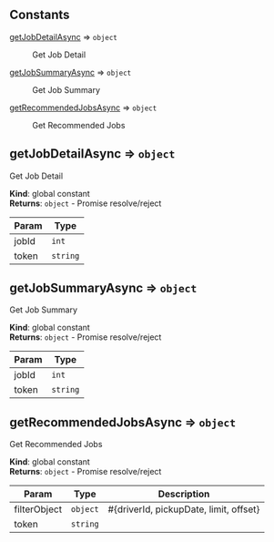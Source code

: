 ## Constants

<dl>
<dt><a href="#getJobDetailAsync">getJobDetailAsync</a> ⇒ <code>object</code></dt>
<dd><p>Get Job Detail</p>
</dd>
<dt><a href="#getJobSummaryAsync">getJobSummaryAsync</a> ⇒ <code>object</code></dt>
<dd><p>Get Job Summary</p>
</dd>
<dt><a href="#getRecommendedJobsAsync">getRecommendedJobsAsync</a> ⇒ <code>object</code></dt>
<dd><p>Get Recommended Jobs</p>
</dd>
</dl>

<a name="getJobDetailAsync"></a>

## getJobDetailAsync ⇒ <code>object</code>

Get Job Detail

**Kind**: global constant  
**Returns**: <code>object</code> - Promise resolve/reject

| Param | Type                |
| ----- | ------------------- |
| jobId | <code>int</code>    |
| token | <code>string</code> |

<a name="getJobSummaryAsync"></a>

## getJobSummaryAsync ⇒ <code>object</code>

Get Job Summary

**Kind**: global constant  
**Returns**: <code>object</code> - Promise resolve/reject

| Param | Type                |
| ----- | ------------------- |
| jobId | <code>int</code>    |
| token | <code>string</code> |

<a name="getRecommendedJobsAsync"></a>

## getRecommendedJobsAsync ⇒ <code>object</code>

Get Recommended Jobs

**Kind**: global constant  
**Returns**: <code>object</code> - Promise resolve/reject

| Param        | Type                | Description                            |
| ------------ | ------------------- | -------------------------------------- |
| filterObject | <code>object</code> | #{driverId, pickupDate, limit, offset} |
| token        | <code>string</code> |                                        |
